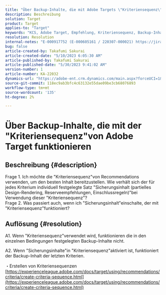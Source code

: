 ```yaml
---
title: "Über Backup-Inhalte, die mit Adobe Targets \"Kriteriensequenz\" funktionieren"
description: Beschreibung
solution: Target
product: Target
applies-to: "Target"
keywords: "KCS, Adobe Target, Empfehlung, Kriteriensequenz, Backup-Inhalt"
resolution: Resolution
internal-notes: "E-000917752 (E-000605161 / 220307-000021) https://jira.corp.adobe.com/browse/RECS-5221 https://jira.corp.adobe.com/browse/RECS-5395"
bug: false
article-created-by: Takafumi Sakurai
article-created-date: "5/10/2023 6:05:30 AM"
article-published-by: Takafumi Sakurai
article-published-date: "5/30/2023 9:41:02 AM"
version-number: 1
article-number: KA-22032
dynamics-url: "https://adobe-ent.crm.dynamics.com/main.aspx?forceUCI=1&pagetype=entityrecord&etn=knowledgearticle&id=336b11a9-f8ee-ed11-8849-6045bd006793"
source-git-commit: 118ec9ab3bfc4c63132e55dae09be3cb68076893
workflow-type: tm+mt
source-wordcount: '135'
ht-degree: 2%

---
```


# Über Backup-Inhalte, die mit der &quot;Kriteriensequenz&quot;von Adobe Target funktionieren

## Beschreibung {#description}

Frage 1. Ich möchte die &quot;Kriteriensequenz&quot;von Recommendations verwenden, um den besten Inhalt bereitzustellen. Wie verhält sich der für jedes Kriterium individuell festgelegte Satz &quot;Sicherungsinhalt (partielles Design-Rendering, Reserveempfehlungen, Einschlussregeln)&quot;bei Verwendung dieser &quot;Kriteriensequenz&quot;?
<br>Frage 2. Was passiert auch, wenn ich &quot;Sicherungsinhalt&quot;einschalte, der mit &quot;Kriteriensequenz&quot;funktioniert?


## Auflösung {#resolution}


A1. Wenn &quot;Kriteriensequenz&quot;verwendet wird, funktionieren die in den einzelnen Bedingungen festgelegten Backup-Inhalte nicht.

A2. Wenn &quot;Sicherungsinhalte&quot;in &quot;Kriteriensequenz&quot;aktiviert ist, funktioniert der Backup-Inhalt der letzten Kriterien.

・Erstellen von Kriteriensequenzen
[https://experienceleague.adobe.com/docs/target/using/recommendations/criteria/create-criteria-sequence.html](https://experienceleague.adobe.com/docs/target/using/recommendations/criteria/create-criteria-sequence.html)
